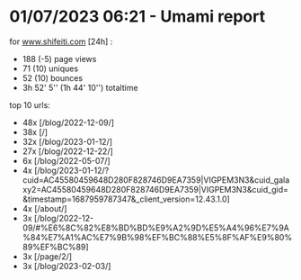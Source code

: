 # 01/07/2023 06:21 - Umami report
for www.shifeiti.com [24h] :

 - 188 (-5) page views
 - 71 (10) uniques
 - 52 (10) bounces
 - 3h 52' 5'' (1h 44' 10'') totaltime


top 10 urls:
 - 48x [/blog/2022-12-09/]
 - 38x [/]
 - 32x [/blog/2023-01-12/]
 - 27x [/blog/2022-12-22/]
 - 6x [/blog/2022-05-07/]
 - 4x [/blog/2023-01-12/?cuid=AC45580459648D280F828746D9EA7359|VIGPEM3N3&cuid_galaxy2=AC45580459648D280F828746D9EA7359|VIGPEM3N3&cuid_gid=&timestamp=1687959787347&_client_version=12.43.1.0]
 - 4x [/about/]
 - 3x [/blog/2022-12-09/#%E6%8C%82%E8%BD%BD%E9%A2%9D%E5%A4%96%E7%9A%84%E7%A1%AC%E7%9B%98%EF%BC%88%E5%8F%AF%E9%80%89%EF%BC%89]
 - 3x [/page/2/]
 - 3x [/blog/2023-02-03/]


